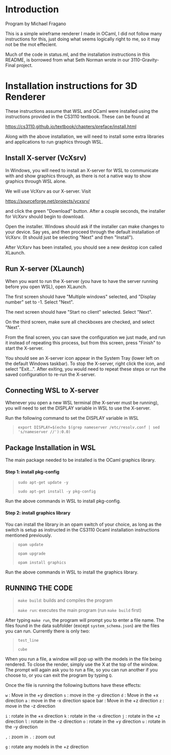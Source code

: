 # Introduction
Program by Michael Fragano

This is a simple wireframe renderer I made in OCaml, I did not follow 
many instructions for this, just doing what seems logically right to 
me, so it may not be the mot effecient.

Much of the code in status.ml, and the installation instructions in this 
README, is borrowed from what Seth Norman wrote in our 
3110-Gravity-Final project. 



# Installation instructions for 3D Renderer 

These instructions assume that WSL and OCaml were installed using the 
instructions provided in the CS3110 textbook. These can be found at

https://cs3110.github.io/textbook/chapters/preface/install.html

Along with the above installation, we will need to install some extra libraries
and applications to run graphics through WSL. 



## Install X-server (VcXsrv)

In Windows, you will need to install an X-server for WSL to communicate with
and show graphics through, as there is not a native way to show graphics through
WSL alone.

We will use VcXsrv as our X-server. Visit 

https://sourceforge.net/projects/vcxsrv/ 

and click the green "Download" button. After a couple seconds, the installer 
for VcXsrv should begin to download. 

Open the installer. Windows should ask if the installer can make changes to your
device. Say yes, and then proceed through the default installation of VcXsrv.
(It should just be selecting "Next" and then "Install").

After VcXsrv has been installed, you should see a new desktop icon called
XLaunch. 



## Run X-server (XLaunch)

When you want to run the X-server (you have to have the server running before
you open WSL), open XLaunch.

The first screen should have "Multiple windows" selected, and "Display number"
set to -1. Select "Next".

The next screen should have "Start no client" selected. Select "Next".

On the third screen, make sure all checkboxes are checked, and select "Next".

From the final screen, you can save the configuration we just made, and run it
instead of repeating this process, but from this screen, press "Finish" to start
the X-server.

You should see an X-server icon appear in the System Tray (lower left on the
default Windows taskbar). To stop the X-server, right click the icon, and select
"Exit...". After exiting, you would need to repeat these steps or run the saved
configuration to re-run the X-server.



## Connecting WSL to X-server

Whenever you open a new WSL terminal (the X-server must be running), you will
need to set the DISPLAY variable in WSL to use the X-server.

Run the following command to set the DISPLAY variable in WSL

>`export DISPLAY=$(echo $(grep nameserver /etc/resolv.conf | sed 's/nameserver //'):0.0)`



## Package Installation in WSL

The main package needed to be installed is the OCaml graphics library.

#### Step 1: install pkg-config

>`sudo apt-get update -y`
>
>`sudo apt-get install -y pkg-config`

Run the above commands in WSL to install pkg-config.

#### Step 2: install graphics library

You can install the library in an opam switch of your choice, as long as the
switch is setup as instructed in the CS3110 Ocaml installation instructions 
mentioned previously.

>`opam update`
>
>`opam upgrade`
>
>`opam install graphics`

Run the above commands in WSL to install the graphics library.



## RUNNING THE CODE

>`make build`: builds and compiles the program
>
>`make run`: executes the main program (run `make build` first)

After typing `make run`, the program will prompt you to enter a file name. 
The files found in the data subfolder (except `system_schema.json`) are the
files you can run. Currently there is only two:

>`test_line`
>
>`cube`

When you run a file, a window will pop up with the models in the file being rendered.
To close the render, simply use the X at the top of the window. The prompt will
again ask you to run a file, so you can run another if you choose to, or you
can exit the program by typing `Q`.

Once the file is running the following buttons have these effects:

`w` : Move in the +y direction
`s` : move in the -y direction
`d` : Move in the +x direction
`a` : move in the -x direction
space bar : Move in the +z direction
`z` : move in the -z direction

`i` : rotate in the +x direction
`k` : rotate in the -x direction
`j` : rotate in the +z direction
`l` : rotate in the -z direction
`o` : rotate in the +y direction
`u` : rotate in the -y direction

`,` : zoom in
`.` : zoom out

`g` : rotate any models in the +z direction